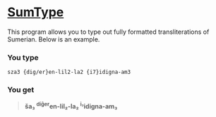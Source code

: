 # [SumType](https://victorvoermans.github.io/sumtype/)

This program allows you to type out fully formatted transliterations of Sumerian. Below is an example.

### You type

    sza3 {dig/er}en-lil2-la2 {i7}idigna-am3

### You get

> **ša₃ <sup>diĝer</sup>en-lil₂-la₂ <sup>i₇</sup>idigna-am₃**
